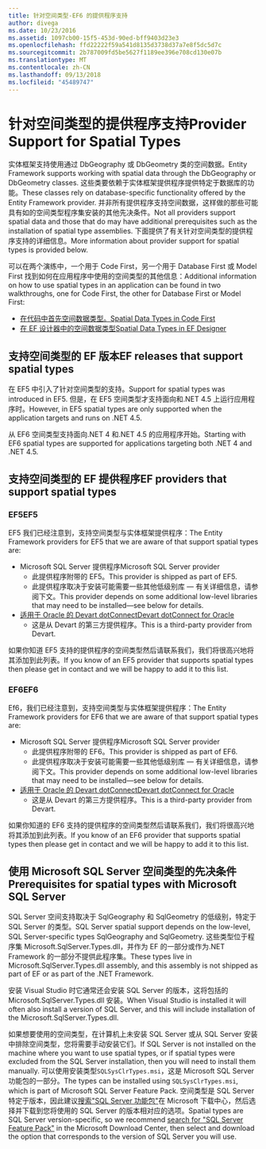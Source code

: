 ```yaml
---
title: 针对空间类型-EF6 的提供程序支持
author: divega
ms.date: 10/23/2016
ms.assetid: 1097cb00-15f5-453d-90ed-bff9403d23e3
ms.openlocfilehash: ffd22222f59a541d8135d3738d37a7e8f5dc5d7c
ms.sourcegitcommit: 2b787009fd5be5627f1189ee396e708cd130e07b
ms.translationtype: MT
ms.contentlocale: zh-CN
ms.lasthandoff: 09/13/2018
ms.locfileid: "45489747"
---
```

# <a name="provider-support-for-spatial-types"></a><span data-ttu-id="47e96-102">针对空间类型的提供程序支持</span><span class="sxs-lookup"><span data-stu-id="47e96-102">Provider Support for Spatial Types</span></span>
<span data-ttu-id="47e96-103">实体框架支持使用通过 DbGeography 或 DbGeometry 类的空间数据。</span><span class="sxs-lookup"><span data-stu-id="47e96-103">Entity Framework supports working with spatial data through the DbGeography or DbGeometry classes.</span></span> <span data-ttu-id="47e96-104">这些类要依赖于实体框架提供程序提供特定于数据库的功能。</span><span class="sxs-lookup"><span data-stu-id="47e96-104">These classes rely on database-specific functionality offered by the Entity Framework provider.</span></span> <span data-ttu-id="47e96-105">并非所有提供程序支持空间数据，这样做的那些可能具有如的空间类型程序集安装的其他先决条件。</span><span class="sxs-lookup"><span data-stu-id="47e96-105">Not all providers support spatial data and those that do may have additional prerequisites such as the installation of spatial type assemblies.</span></span> <span data-ttu-id="47e96-106">下面提供了有关针对空间类型的提供程序支持的详细信息。</span><span class="sxs-lookup"><span data-stu-id="47e96-106">More information about provider support for spatial types is provided below.</span></span>  

<span data-ttu-id="47e96-107">可以在两个演练中，一个用于 Code First，另一个用于 Database First 或 Model First 找到如何在应用程序中使用的空间类型的其他信息：</span><span class="sxs-lookup"><span data-stu-id="47e96-107">Additional information on how to use spatial types in an application can be found in two walkthroughs, one for Code First, the other for Database First or Model First:</span></span>  

- [<span data-ttu-id="47e96-108">在代码中首先空间数据类型。</span><span class="sxs-lookup"><span data-stu-id="47e96-108">Spatial Data Types in Code First</span></span>](~/ef6/modeling/code-first/data-types/spatial.md)  
- [<span data-ttu-id="47e96-109">在 EF 设计器中的空间数据类型</span><span class="sxs-lookup"><span data-stu-id="47e96-109">Spatial Data Types in EF Designer</span></span>](~/ef6/modeling/designer/data-types/spatial.md)  

## <a name="ef-releases-that-support-spatial-types"></a><span data-ttu-id="47e96-110">支持空间类型的 EF 版本</span><span class="sxs-lookup"><span data-stu-id="47e96-110">EF releases that support spatial types</span></span>  

<span data-ttu-id="47e96-111">在 EF5 中引入了针对空间类型的支持。</span><span class="sxs-lookup"><span data-stu-id="47e96-111">Support for spatial types was introduced in EF5.</span></span> <span data-ttu-id="47e96-112">但是，在 EF5 空间类型才支持面向和.NET 4.5 上运行应用程序时。</span><span class="sxs-lookup"><span data-stu-id="47e96-112">However, in EF5 spatial types are only supported when the application targets and runs on .NET 4.5.</span></span>  

<span data-ttu-id="47e96-113">从 EF6 空间类型支持面向.NET 4 和.NET 4.5 的应用程序开始。</span><span class="sxs-lookup"><span data-stu-id="47e96-113">Starting with EF6 spatial types are supported for applications targeting both .NET 4 and .NET 4.5.</span></span>  

## <a name="ef-providers-that-support-spatial-types"></a><span data-ttu-id="47e96-114">支持空间类型的 EF 提供程序</span><span class="sxs-lookup"><span data-stu-id="47e96-114">EF providers that support spatial types</span></span>  

### <a name="ef5"></a><span data-ttu-id="47e96-115">EF5</span><span class="sxs-lookup"><span data-stu-id="47e96-115">EF5</span></span>  

<span data-ttu-id="47e96-116">EF5 我们已经注意到，支持空间类型与实体框架提供程序：</span><span class="sxs-lookup"><span data-stu-id="47e96-116">The Entity Framework providers for EF5 that we are aware of that support spatial types are:</span></span>  

- <span data-ttu-id="47e96-117">Microsoft SQL Server 提供程序</span><span class="sxs-lookup"><span data-stu-id="47e96-117">Microsoft SQL Server provider</span></span>  
    - <span data-ttu-id="47e96-118">此提供程序附带的 EF5。</span><span class="sxs-lookup"><span data-stu-id="47e96-118">This provider is shipped as part of EF5.</span></span>  
    - <span data-ttu-id="47e96-119">此提供程序取决于安装可能需要一些其他低级别库 — 有关详细信息，请参阅下文。</span><span class="sxs-lookup"><span data-stu-id="47e96-119">This provider depends on some additional low-level libraries that may need to be installed—see below for details.</span></span>  
- [<span data-ttu-id="47e96-120">适用于 Oracle 的 Devart dotConnect</span><span class="sxs-lookup"><span data-stu-id="47e96-120">Devart dotConnect for Oracle</span></span>](http://www.devart.com/dotconnect/oracle/)  
    - <span data-ttu-id="47e96-121">这是从 Devart 的第三方提供程序。</span><span class="sxs-lookup"><span data-stu-id="47e96-121">This is a third-party provider from Devart.</span></span>  

<span data-ttu-id="47e96-122">如果你知道 EF5 支持的提供程序的空间类型然后请联系我们，我们将很高兴地将其添加到此列表。</span><span class="sxs-lookup"><span data-stu-id="47e96-122">If you know of an EF5 provider that supports spatial types then please get in contact and we will be happy to add it to this list.</span></span>  

### <a name="ef6"></a><span data-ttu-id="47e96-123">EF6</span><span class="sxs-lookup"><span data-stu-id="47e96-123">EF6</span></span>  

<span data-ttu-id="47e96-124">Ef6，我们已经注意到，支持空间类型与实体框架提供程序：</span><span class="sxs-lookup"><span data-stu-id="47e96-124">The Entity Framework providers for EF6 that we are aware of that support spatial types are:</span></span>  

- <span data-ttu-id="47e96-125">Microsoft SQL Server 提供程序</span><span class="sxs-lookup"><span data-stu-id="47e96-125">Microsoft SQL Server provider</span></span>  
    - <span data-ttu-id="47e96-126">此提供程序附带的 EF6。</span><span class="sxs-lookup"><span data-stu-id="47e96-126">This provider is shipped as part of EF6.</span></span>  
    - <span data-ttu-id="47e96-127">此提供程序取决于安装可能需要一些其他低级别库 — 有关详细信息，请参阅下文。</span><span class="sxs-lookup"><span data-stu-id="47e96-127">This provider depends on some additional low-level libraries that may need to be installed—see below for details.</span></span>  
- [<span data-ttu-id="47e96-128">适用于 Oracle 的 Devart dotConnect</span><span class="sxs-lookup"><span data-stu-id="47e96-128">Devart dotConnect for Oracle</span></span>](http://www.devart.com/dotconnect/oracle/)  
    - <span data-ttu-id="47e96-129">这是从 Devart 的第三方提供程序。</span><span class="sxs-lookup"><span data-stu-id="47e96-129">This is a third-party provider from Devart.</span></span>  

<span data-ttu-id="47e96-130">如果你知道的 EF6 支持的提供程序的空间类型然后请联系我们，我们将很高兴地将其添加到此列表。</span><span class="sxs-lookup"><span data-stu-id="47e96-130">If you know of an EF6 provider that supports spatial types then please get in contact and we will be happy to add it to this list.</span></span>  

## <a name="prerequisites-for-spatial-types-with-microsoft-sql-server"></a><span data-ttu-id="47e96-131">使用 Microsoft SQL Server 空间类型的先决条件</span><span class="sxs-lookup"><span data-stu-id="47e96-131">Prerequisites for spatial types with Microsoft SQL Server</span></span>  

<span data-ttu-id="47e96-132">SQL Server 空间支持取决于 SqlGeography 和 SqlGeometry 的低级别，特定于 SQL Server 的类型。</span><span class="sxs-lookup"><span data-stu-id="47e96-132">SQL Server spatial support depends on the low-level, SQL Server-specific types SqlGeography and SqlGeometry.</span></span> <span data-ttu-id="47e96-133">这些类型位于程序集 Microsoft.SqlServer.Types.dll，并作为 EF 的一部分或作为.NET Framework 的一部分不提供此程序集。</span><span class="sxs-lookup"><span data-stu-id="47e96-133">These types live in Microsoft.SqlServer.Types.dll assembly, and this assembly is not shipped as part of EF or as part of the .NET Framework.</span></span>  

<span data-ttu-id="47e96-134">安装 Visual Studio 时它通常还会安装 SQL Server 的版本，这将包括的 Microsoft.SqlServer.Types.dll 安装。</span><span class="sxs-lookup"><span data-stu-id="47e96-134">When Visual Studio is installed it will often also install a version of SQL Server, and this will include installation of the Microsoft.SqlServer.Types.dll.</span></span>  

<span data-ttu-id="47e96-135">如果想要使用的空间类型，在计算机上未安装 SQL Server 或从 SQL Server 安装中排除空间类型，您将需要手动安装它们。</span><span class="sxs-lookup"><span data-stu-id="47e96-135">If SQL Server is not installed on the machine where you want to use spatial types, or if spatial types were excluded from the SQL Server installation, then you will need to install them manually.</span></span> <span data-ttu-id="47e96-136">可以使用安装类型`SQLSysClrTypes.msi`，这是 Microsoft SQL Server 功能包的一部分。</span><span class="sxs-lookup"><span data-stu-id="47e96-136">The types can be installed using `SQLSysClrTypes.msi`, which is part of Microsoft SQL Server Feature Pack.</span></span> <span data-ttu-id="47e96-137">空间类型是 SQL Server 特定于版本，因此建议[搜索"SQL Server 功能包"](https://www.microsoft.com/en-us/search/result.aspx?q=sql+server+feature+pack)在 Microsoft 下载中心，然后选择并下载到您将使用的 SQL Server 的版本相对应的选项。</span><span class="sxs-lookup"><span data-stu-id="47e96-137">Spatial types are SQL Server version-specific, so we recommend [search for "SQL Server Feature Pack"](https://www.microsoft.com/en-us/search/result.aspx?q=sql+server+feature+pack) in the Microsoft Download Center, then select and download the option that corresponds to the version of SQL Server you will use.</span></span>
